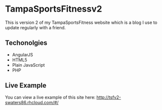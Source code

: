 TampaSportsFitnessv2
====================

This is version 2 of my TampaSportsFitness website which is a blog I use to update regularly with a friend.

## Techonolgies 

* AngularJS
* HTML5
* Plain JavaScript 
* PHP

## Live Example

You can view a live example of this site here: http://tsfv2-swaters86.rhcloud.com/#/

